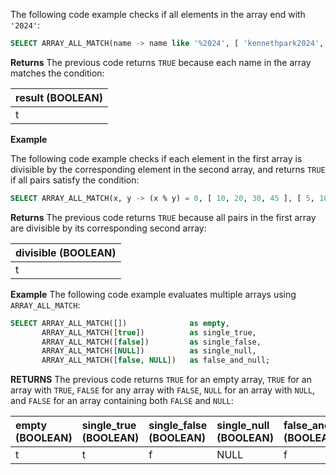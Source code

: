 The following code example checks if all elements in the array end with `'2024'`:

``` sql
SELECT ARRAY_ALL_MATCH(name -> name like '%2024', [ 'kennethpark2024', 'sabrina2024', 'steven2024']) AS result;
```

**Returns**
The previous code returns `TRUE` because each name in the array matches the condition:

| result (BOOLEAN) |
| :--- |
| t |

**Example**

The following code example checks if each element in the first array is divisible by the corresponding element in the second array, and returns `TRUE` if all pairs satisfy the condition:

``` sql
SELECT ARRAY_ALL_MATCH(x, y -> (x % y) = 0, [ 10, 20, 30, 45 ], [ 5, 10, 2, 15]) AS divisible;
```

**Returns**
The previous code returns `TRUE` because all pairs in the first array are divisible by its corresponding second array:

| divisible (BOOLEAN) |
| :--- |
| t |

**Example**
The following code example evaluates multiple arrays using `ARRAY_ALL_MATCH`:

``` sql
SELECT ARRAY_ALL_MATCH([])              as empty,
       ARRAY_ALL_MATCH([true])          as single_true,
       ARRAY_ALL_MATCH([false])         as single_false,
       ARRAY_ALL_MATCH([NULL])          as single_null,
       ARRAY_ALL_MATCH([false, NULL])   as false_and_null;
```

**RETURNS**
The previous code returns `TRUE` for an empty array, `TRUE` for an array with `TRUE`, `FALSE` for any array with `FALSE`, `NULL` for an array with `NULL`, and `FALSE` for an array containing both `FALSE` and `NULL`:

| empty (BOOLEAN) | single_true (BOOLEAN) | single_false (BOOLEAN) | single_null (BOOLEAN) | false_and_null (BOOLEAN) |
| :--- | :--- | :--- | :--- | :--- |
| t | t | f | NULL | f |